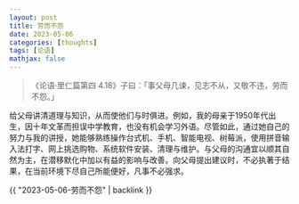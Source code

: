 ```yaml
---
layout: post
title: 劳而不怨
date: 2023-05-06
categories: [thoughts]
tags: [论语]
mathjax: false
---
```


> 《论语·里仁篇第四 4.18》子曰：「事父母几谏，见志不从，又敬不违，劳而不怨。」

给父母讲清道理与知识，从而使他们与时俱进。例如，我的母亲于1950年代出生，因十年文革而担误中学教育，也没有机会学习外语。尽管如此，通过她自己的努力与我的讲授，她能够熟练操作台式机、手机、智能电视、树莓派，使用拼音输入法打字、网上挑选购物、系统软件安装、清理与维护。与父母的沟通宜以顺其自然为主，在潜移默化中加以有益的影响与改善。向父母提出建议时，不必执著于结果，在当前环境下尽自己所能便好，凡事不必强求。

{{ "2023-05-06-劳而不怨" | backlink }}
